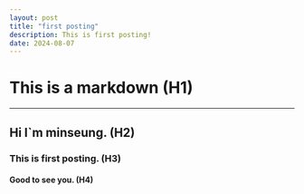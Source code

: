```yaml
---
layout: post
title: "first posting"
description: This is first posting!
date: 2024-08-07
---
```

# This is a **markdown** (H1)
***
## Hi I`m minseung. (H2)
### This is first posting. (H3)
#### Good to see you. (H4)
<inm src="images/200/202290/20229095.jpg" width="500px" height="500px">

